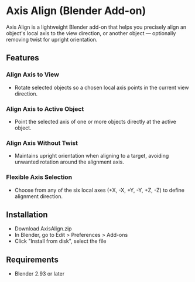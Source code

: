 # Axis Align (Blender Add-on)
Axis Align is a lightweight Blender add-on that helps you precisely align an object's local axis to the view direction, or another object — optionally removing twist for upright orientation.

## Features
### Align Axis to View
- Rotate selected objects so a chosen local axis points in the current view direction.

### Align Axis to Active Object
- Point the selected axis of one or more objects directly at the active object.

### Align Axis Without Twist
- Maintains upright orientation when aligning to a target, avoiding unwanted rotation around the alignment axis.

### Flexible Axis Selection
- Choose from any of the six local axes (+X, -X, +Y, -Y, +Z, -Z) to define alignment direction.

## Installation
- Download AxisAlign.zip
- In Blender, go to Edit > Preferences > Add-ons
- Click "Install from disk", select the file

## Requirements
- Blender 2.93 or later
